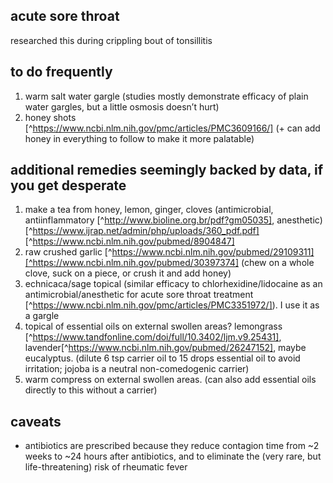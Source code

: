 acute sore throat
-----
researched this during crippling bout of tonsillitis

## to do frequently
1. warm salt water gargle (studies mostly demonstrate efficacy of plain water gargles, but a little osmosis doesn’t hurt)
2. honey shots [^https://www.ncbi.nlm.nih.gov/pmc/articles/PMC3609166/] (+ can add honey in everything to follow to make it more palatable)

## additional remedies seemingly backed by data, if you get desperate
1. make a tea from honey, lemon, ginger, cloves (antimicrobial, antiinflammatory [^http://www.bioline.org.br/pdf?gm05035], anesthetic) [^https://www.ijrap.net/admin/php/uploads/360_pdf.pdf] [^https://www.ncbi.nlm.nih.gov/pubmed/8904847]
2. raw crushed garlic [^https://www.ncbi.nlm.nih.gov/pubmed/29109311][^https://www.ncbi.nlm.nih.gov/pubmed/30397374] (chew on a whole clove, suck on a piece, or crush it and add honey)
3. echnicaca/sage topical (similar efficacy to chlorhexidine/lidocaine as an antimicrobial/anesthetic for acute sore throat treatment [^https://www.ncbi.nlm.nih.gov/pmc/articles/PMC3351972/]). I use it as a gargle
4. topical of essential oils on external swollen areas? lemongrass [^https://www.tandfonline.com/doi/full/10.3402/ljm.v9.25431], lavender[^https://www.ncbi.nlm.nih.gov/pubmed/26247152], maybe eucalyptus. (dilute 6 tsp carrier oil to 15 drops essential oil to avoid irritation; jojoba is a neutral non-comedogenic carrier)
5. warm compress on external swollen areas. (can also add essential oils directly to this without a carrier)

## caveats
- antibiotics are prescribed because they reduce contagion time from ~2 weeks to ~24 hours after antibiotics, and to eliminate the (very rare, but life-threatening) risk of rheumatic fever
